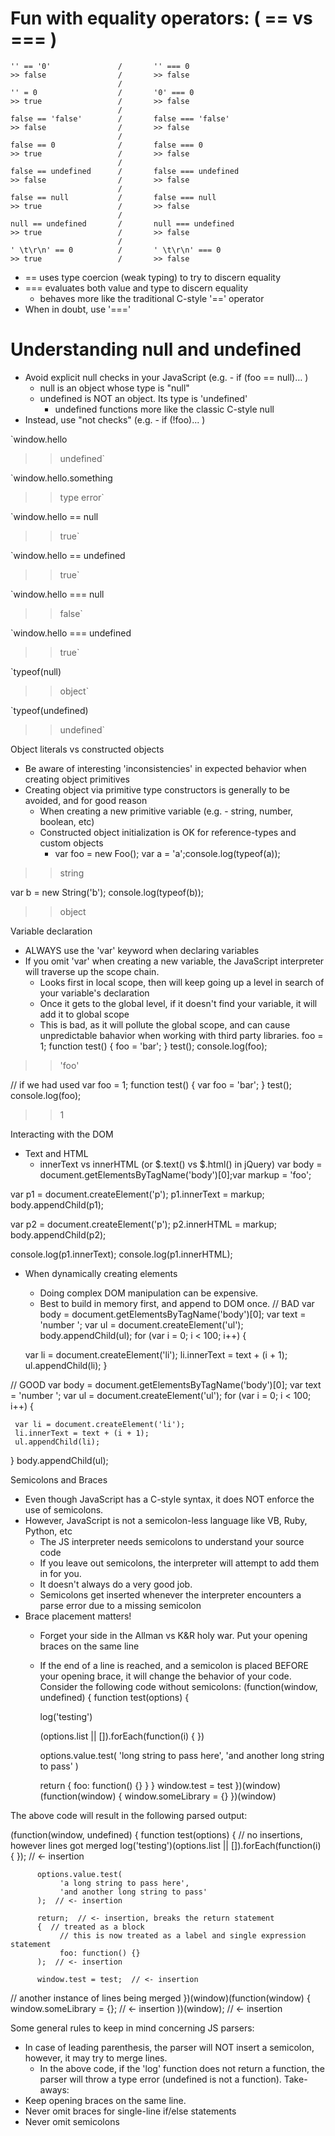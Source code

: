 # Fun with equality operators: ( == vs === )
```
'' == '0'				/		'' === 0
>> false				/		>> false
						/
'' = 0					/		'0' === 0
>> true 				/		>> false
						/
false == 'false'		/		false === 'false'
>> false				/		>> false
						/
false == 0				/		false === 0
>> true					/		>> false
						/
false == undefined		/		false === undefined
>> false				/		>> false
						/
false == null			/		false === null
>> true					/		>> false
						/
null == undefined		/		null === undefined
>> true					/		>> false
						/
' \t\r\n' == 0			/		' \t\r\n' === 0
>> true					/		>> false
```

   * == uses type coercion (weak typing) to try to discern equality
   * === evaluates both value and type to discern equality
      * behaves more like the traditional C-style '==' operator
   * When in doubt, use '==='

# Understanding null and undefined

   * Avoid explicit null checks in your JavaScript (e.g. - if (foo == null)… )
      * null is an object whose type is "null"
      * undefined is NOT an object. Its type is 'undefined'
         * undefined functions more like the classic C-style null
   * Instead, use "not checks" (e.g. - if (!foo)... )

`window.hello
>> undefined`

`window.hello.something
>> type error`

`window.hello == null
>> true`

`window.hello == undefined
>> true`

`window.hello === null
>> false`

`window.hello === undefined
>> true`

`typeof(null)
>> object`

`typeof(undefined)
>> undefined`

Object literals vs constructed objects

   * Be aware of interesting 'inconsistencies' in expected behavior when creating object primitives
   * Creating object via primitive type constructors is generally to be avoided, and for good reason
      * When creating a new primitive variable (e.g. - string, number, boolean, etc)
      * Constructed object initialization is OK for reference-types and custom objects
         * var foo = new Foo();
var a = 'a';console.log(typeof(a));

>> string


var b = new String('b');
console.log(typeof(b));
>> object

Variable declaration

   * ALWAYS use the 'var' keyword when declaring variables
   * If you omit 'var' when creating a new variable, the JavaScript interpreter will traverse up the scope chain.
      * Looks first in local scope, then will keep going up a level in search of your variable's declaration
      * Once it gets to the global level, if it doesn't find your variable, it will add it to global scope
      * This is bad, as it will pollute the global scope, and can cause unpredictable bahavior when working with third party libraries.
foo = 1;
function test() {
     foo = 'bar';
}
test();
console.log(foo);
>> 'foo'

// if we had used var
foo = 1;
function test() {
     var foo = 'bar';
}
test();
console.log(foo);
>> 1


Interacting with the DOM

   * Text and HTML
      * innerText vs innerHTML (or $.text() vs $.html() in jQuery)
var body = document.getElementsByTagName('body')[0];var markup = '<span class="foo">foo</span>';

var p1 = document.createElement('p');
p1.innerText = markup;
body.appendChild(p1);

var p2 = document.createElement('p');
p2.innerHTML = markup;
body.appendChild(p2);

console.log(p1.innerText);
console.log(p1.innerHTML);


   * When dynamically creating elements
      * Doing complex DOM manipulation can be expensive.
      * Best to build in memory first, and append to DOM once.
// BAD
var body = document.getElementsByTagName('body')[0];
var text = 'number ';
var ul = document.createElement('ul');
body.appendChild(ul);
for (var i = 0; i < 100; i++) {

     var li = document.createElement('li');
     li.innerText = text + (i + 1);
     ul.appendChild(li);
}

// GOOD
var body = document.getElementsByTagName('body')[0];
var text = 'number ';
var ul = document.createElement('ul');
for (var i = 0; i < 100; i++) {

     var li = document.createElement('li');
     li.innerText = text + (i + 1);
     ul.appendChild(li);
}
body.appendChild(ul);


Semicolons and Braces

   * Even though JavaScript has a C-style syntax, it does NOT enforce the use of semicolons.
   * However, JavaScript is not a semicolon-less language like VB, Ruby, Python, etc
      * The JS interpreter needs semicolons to understand your source code
      * If you leave out semicolons, the interpreter will attempt to add them in for you.
      * It doesn't always do a very good job.
      * Semicolons get inserted whenever the interpreter encounters a parse error due to a missing semicolon
   * Brace placement matters!
      * Forget your side in the Allman vs K&R holy war. Put your opening braces on the same line
      * If the end of a line is reached, and a semicolon is placed BEFORE your opening brace, it will change the behavior of your code.
Consider the following code without semicolons:
(function(window, undefined) {     function test(options) {

          log('testing')

          (options.list || []).forEach(function(i) {
          })

          options.value.test(
               'long string to pass here',
               'and another long string to pass'
          )

          return
          {
               foo: function() {}
          }
     }
     window.test = test
})(window)
(function(window) {
     window.someLibrary = {}
})(window)

The above code will result in the following parsed output:

(function(window, undefined) {
     function test(options) {
          // no insertions, however lines got merged
          log('testing')(options.list || []).forEach(function(i) {
          });  // <- insertion

          options.value.test(
               'a long string to pass here',
               'and another long string to pass'
          );  // <- insertion
          
          return;  // <- insertion, breaks the return statement
          {  // treated as a block
               // this is now treated as a label and single expression statement
               foo: function() {}
          );  // <- insertion

          window.test = test;  // <- insertion
// another instance of lines being merged
})(window)(function(window) { 
     window.someLibrary = {};  // <- insertion
))(window);  // <- insertion

Some general rules to keep in mind concerning JS parsers:

   * In case of leading parenthesis, the parser will NOT insert a semicolon, however, it may try to merge lines.
      * In the above code, if the 'log' function does not return a function, the parser will throw a type error (undefined is not a function).
Take-aways:
   * Keep opening braces on the same line.
   * Never omit braces for single-line if/else statements
   * Never omit semicolons
          

